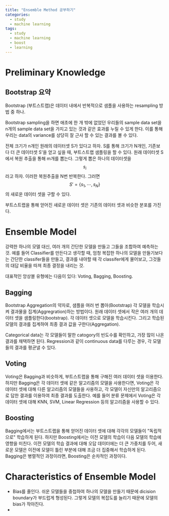 ```yaml
---
title: "Ensemble Method 공부하기"
categories:
  - study
  - machine learning
tags:
  - study
  - machine learning
  - boost
  - learning
---
```


# Preliminary Knowledge
## Bootstrap 요약
Bootstrap (부트스트랩)은 데이터 내에서 반복적으로 샘플을 사용하는 resampling 방법 중 하나.

Bootstrap sampling을 하면 애초에 한 개 밖에 없었던 우리들의 sample data set을 n개의 sample data set을 가지고 있는 것과 같은 효과를 누릴 수 있게 한다. 이를 통해 우리는 data의 variance를 상당히 잘 근사 할 수 있는 결과를 볼 수 있다.

전체 크기가 n개인 원래의 데이터셋 S가 있다고 하자. S를 통해 크기가 N개인, 기존보다 더 큰 데이터셋 S'을 얻고 싶을 때, 부트스트랩 샘플링을 할 수 있다. 원래 데이터셋 S에서 복원 추출을 통해 m개를 뽑는다. 그렇게 뽑은 하나의 데이터셋을 $$s_i$$라고 하자. 이러한 복원추출을 N번 반복한다. 그러면 $$S'=\{s_1, \cdots, s_N \}$$의 새로운 데이터 셋을 구할 수 있다.

부트스트랩을 통해 얻어진 새로운 데이터 셋은 기존의 데이터 셋과 비슷한 분포를 가진다.

# Ensemble Model

강력한 하나의 모델 대신, 여러 개의 간단한 모델을 만들고 그들을 조합하여 예측하는 것.
예를 들어 Classifier를 만든다고 생각할 때, 엄청 복잡한 하나의 모델을 만들기보다는 간단한 classifer들을 만들고, 결과를 내야할 때 각 classifer에게 물어보고, 그것들의 대답 비율을 따져 최종 결정을 내리는 것.

대표적인 앙상블 유형에는 다음이 있다: Voting, Bagging, Boosting.

## Bagging

Bootstrap Aggregation의 약자로, 샘플을 여러 번 뽑아(Bootstrap) 각 모델을 학습시켜 결과물을 집계(Aggregration)하는 방법이다. 원래 데이터 셋에서 작은 여러 개의 데이터 셋을 샘플링한다(bootstrap). 각 데이터 셋으로 모델을 학습시킨다. 그리고 학습된 모델의 결과를 집계하여 최종 결과 값을 구한다(Aggregation).

Categorical data는 각 모델들이 말한 catogory의 빈도수를 확인하고, 가장 많이 나온 결과를 채택하면 된다. Regression과 같이 continuous data를 다루는 경우, 각 모델들의 결과를 평균낼 수 있다.

## Voting

Voting은 Bagging과 비슷하게, 부트스트랩을 통해 구해진 여러 데이터 셋을 이용한다. 하지만 Bagging은 각 데이터 셋에 같은 알고리즘의 모델을 사용한다면, Voting은 각 데이터 셋에 대해 다른 알고리즘의 모델들을 사용하고, 각 모델이 자신만의 알고리즘으로 답한 결과를 이용하여 최종 결과를 도출한다. 예를 들어 분류 문제에서 Voting은 각 데이터 셋에 대해 KNN, SVM, Linear Regression 등의 알고리즘을 사용할 수 있다.

## Boosting

Bagging에서는 부트스트랩을 통해 얻어진 데이터 셋에 대해 각각의 모델들이 "독립적으로" 학습하게 된다. 하지만 Boosting에서는 이전 모델의 학습이 다음 모델의 학습에 영향을 미친다. 이전 모델의 학습 결과에 대해 오답 데이터에는 더 큰 가중치를 두어, 새로운 모델은 이전에 모델이 틀린 부분에 대해 조금 더 집중해서 학습하게 된다. Bagging은 병렬적인 과정이라면, Boosting은 순차적인 과정이다.


# Characteristics of Ensemble Model

- Bias를 줄인다. 쉬운 모델들을 중첩하여 하나의 모델을 만들기 때문에 dicision boundary가 부드럽게 형성된다. 그렇게 모델의 복잡도를 늘리기 때문에 모델의 bias가 작아진다.
- 